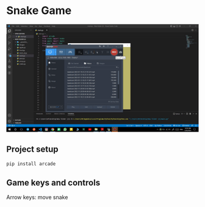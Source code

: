 # Snake Game
<img src="images/snake.gif">

## Project setup
```
pip install arcade
```
## Game keys and controls
Arrow keys: move snake<br />

